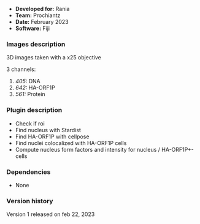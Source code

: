 * **Developed for:** Rania
* **Team:** Prochiantz
* **Date:** February 2023
* **Software:** Fiji


### Images description

3D images taken with a x25 objective

3 channels:
  1. *405:* DNA
  2. *642:* HA-ORF1P
  3. *561:* Protein

### Plugin description

* Check if roi
* Find nucleus with Stardist
* Find HA-ORF1P with cellpose
* Find nuclei colocalized with HA-ORF1P cells
* Compute nucleus form factors and intensity for nucleus / HA-ORF1P+- cells


### Dependencies

* None

### Version history

Version 1 released on feb 22, 2023

